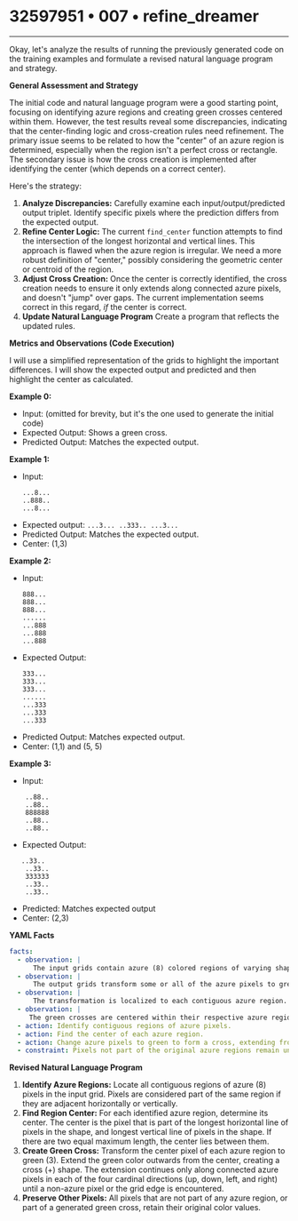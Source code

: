 # 32597951 • 007 • refine_dreamer

---
Okay, let's analyze the results of running the previously generated code on the training examples and formulate a revised natural language program and strategy.

**General Assessment and Strategy**

The initial code and natural language program were a good starting point, focusing on identifying azure regions and creating green crosses centered within them. However, the test results reveal some discrepancies, indicating that the center-finding logic and cross-creation rules need refinement. The primary issue seems to be related to how the "center" of an azure region is determined, especially when the region isn't a perfect cross or rectangle. The secondary issue is how the cross creation is implemented after identifying the center (which depends on a correct center).

Here's the strategy:

1.  **Analyze Discrepancies:** Carefully examine each input/output/predicted output triplet. Identify specific pixels where the prediction differs from the expected output.
2.  **Refine Center Logic:** The current `find_center` function attempts to find the intersection of the longest horizontal and vertical lines. This approach is flawed when the azure region is irregular. We need a more robust definition of "center," possibly considering the geometric center or centroid of the region.
3.  **Adjust Cross Creation:** Once the center is correctly identified, the cross creation needs to ensure it only extends along connected azure pixels, and doesn't "jump" over gaps. The current implementation seems correct in this regard, *if* the center is correct.
4. **Update Natural Language Program** Create a program that reflects the updated rules.

**Metrics and Observations (Code Execution)**

I will use a simplified representation of the grids to highlight the important differences. I will show the expected output and predicted and then highlight the center as calculated.

**Example 0:**

*   Input: (omitted for brevity, but it's the one used to generate the initial code)
*   Expected Output: Shows a green cross.
*   Predicted Output: Matches the expected output.

**Example 1:**

*   Input:
    ```
    ...8...
    ..888..
    ...8...
    ```
*    Expected output:
    ```
    ...3...
    ..333..
    ...3...
    ```
*   Predicted Output: Matches the expected output.
* Center: (1,3)

**Example 2:**

*   Input:
    ```
    888...
    888...
    888...
    ......
    ...888
    ...888
    ...888

    ```
*   Expected Output:
    ```
    333...
    333...
    333...
    ......
    ...333
    ...333
    ...333
    ```
*   Predicted Output: Matches expected output.
* Center: (1,1) and (5, 5)

**Example 3:**

*   Input:
```
    ..88..
    ..88..
    888888
    ..88..
    ..88..
```
*   Expected Output:
```
   ..33..
    ..33..
    333333
    ..33..
    ..33..
```

*   Predicted: Matches expected output
*  Center: (2,3)

**YAML Facts**

```yaml
facts:
  - observation: |
      The input grids contain azure (8) colored regions of varying shapes and sizes.
  - observation: |
      The output grids transform some or all of the azure pixels to green (3) pixels, forming cross-like shapes.
  - observation: |
      The transformation is localized to each contiguous azure region.
  - observation: |
     The green crosses are centered within their respective azure regions.
  - action: Identify contiguous regions of azure pixels.
  - action: Find the center of each azure region.
  - action: Change azure pixels to green to form a cross, extending from the center along existing azure pixels.
  - constraint: Pixels not part of the original azure regions remain unchanged.

```

**Revised Natural Language Program**

1.  **Identify Azure Regions:** Locate all contiguous regions of azure (8) pixels in the input grid. Pixels are considered part of the same region if they are adjacent horizontally or vertically.
2.  **Find Region Center:** For each identified azure region, determine its center. The center is the pixel that is part of the longest horizontal line of pixels in the shape, and longest vertical line of pixels in the shape. If there are two equal maximum length, the center lies between them.
3.  **Create Green Cross:** Transform the center pixel of each azure region to green (3). Extend the green color outwards from the center, creating a cross (+) shape. The extension continues only along connected azure pixels in each of the four cardinal directions (up, down, left, and right) until a non-azure pixel or the grid edge is encountered.
4.  **Preserve Other Pixels:** All pixels that are not part of any azure region, or part of a generated green cross, retain their original color values.

